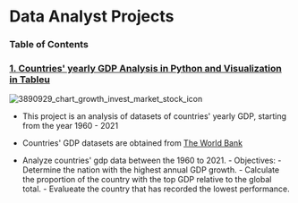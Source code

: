 # Data Analyst Projects
### Table of Contents

### [1. Countries' yearly GDP Analysis in Python and Visualization in Tableu ](https://github.com/John-Rivero/Data-Analyst-Portfolio/tree/main/Coutries'%20Yearly%20GDP%201960-2021)
![3890929_chart_growth_invest_market_stock_icon](https://user-images.githubusercontent.com/81208412/215166455-345259af-2eb7-4eb7-9f34-ff630497fef8.png)
- This project is an analysis of datasets of countries' yearly GDP, starting from the year 1960 - 2021

- Countries' GDP datasets are obtained from [The World Bank](https://data.worldbank.org/indicator/NY.GDP.MKTP.CD)
- Analyze countries' gdp data between the 1960 to 2021.
        - Objectives:
                - Determine the nation with the highest annual GDP growth.
                - Calculate the proportion of the country with the top GDP relative to the global total.
                - Evalueate the country that has recorded the lowest performance.
